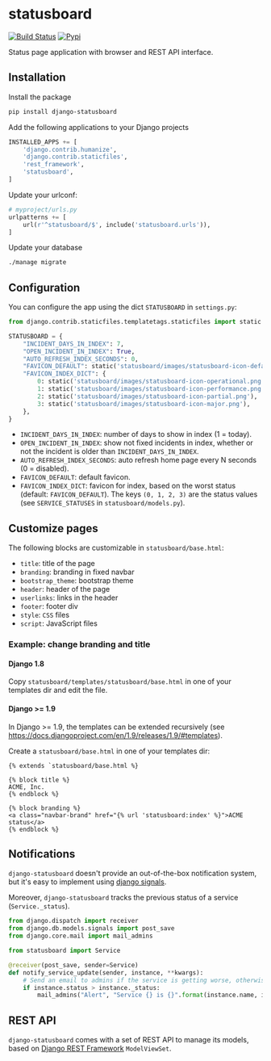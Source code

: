 # statusboard

[![Build Status](https://travis-ci.org/edigiacomo/django-statusboard.svg?branch=master)](https://travis-ci.org/edigiacomo/django-statusboard)
[![Pypi](https://img.shields.io/pypi/v/django-statusboard.svg)](https://pypi.python.org/pypi/django-statusboard/)

Status page application with browser and REST API interface.

## Installation

Install the package

```sh
pip install django-statusboard
```

Add the following applications to your Django projects

```python
INSTALLED_APPS += [
    'django.contrib.humanize',
    'django.contrib.staticfiles',
    'rest_framework',
    'statusboard',
]
```

Update your urlconf:

```python
# myproject/urls.py
urlpatterns += [
    url(r'^statusboard/$', include('statusboard.urls')),
]
```

Update your database

```sh
./manage migrate
```

## Configuration

You can configure the app using the dict `STATUSBOARD` in `settings.py`:

```python
from django.contrib.staticfiles.templatetags.staticfiles import static

STATUSBOARD = {
    "INCIDENT_DAYS_IN_INDEX": 7,
    "OPEN_INCIDENT_IN_INDEX": True,
    "AUTO_REFRESH_INDEX_SECONDS": 0,
    "FAVICON_DEFAULT": static('statusboard/images/statusboard-icon-default.png'),
    "FAVICON_INDEX_DICT": {
        0: static('statusboard/images/statusboard-icon-operational.png'),
        1: static('statusboard/images/statusboard-icon-performance.png'),
        2: static('statusboard/images/statusboard-icon-partial.png'),
        3: static('statusboard/images/statusboard-icon-major.png'),
    },
}
```

* `INCIDENT_DAYS_IN_INDEX`: number of days to show in index (1 = today).
* `OPEN_INCIDENT_IN_INDEX`: show not fixed incidents in index, whether or not
  the incident is older than `INCIDENT_DAYS_IN_INDEX`.
* `AUTO_REFRESH_INDEX_SECONDS`: auto refresh home page every N seconds (0 = disabled).
* `FAVICON_DEFAULT`: default favicon.
* `FAVICON_INDEX_DICT`: favicon for index, based on the worst status (default:
  `FAVICON_DEFAULT`). The keys `(0, 1, 2, 3)` are the status values (see `SERVICE_STATUSES` in `statusboard/models.py`).

## Customize pages

The following blocks are customizable in `statusboard/base.html`:

* `title`: title of the page
* `branding`: branding in fixed navbar
* `bootstrap_theme`: bootstrap theme
* `header`: header of the page
* `userlinks`: links in the header
* `footer`: footer div
* `style`: `CSS` files
* `script`: JavaScript files

### Example: change branding and title


#### Django 1.8

Copy `statusboard/templates/statusboard/base.html` in one of your templates dir
and edit the file.

#### Django >= 1.9

In Django >= 1.9, the templates can be extended recursively (see
https://docs.djangoproject.com/en/1.9/releases/1.9/#templates).

Create a `statusboard/base.html` in one of your templates dir:

```
{% extends `statusboard/base.html %}

{% block title %}
ACME, Inc.
{% endblock %}

{% block branding %}
<a class="navbar-brand" href="{% url 'statusboard:index' %}">ACME status</a>
{% endblock %}
```

## Notifications

`django-statusboard` doesn't provide an out-of-the-box notification system, but
it's easy to implement using [django signals](https://docs.djangoproject.com/en/dev/topics/signals/).

Moreover, `django-statusboard` tracks the previous status of a service
(`Service._status`).

```python
from django.dispatch import receiver
from django.db.models.signals import post_save
from django.core.mail import mail_admins

from statusboard import Service

@receiver(post_save, sender=Service)
def notify_service_update(sender, instance, **kwargs):
    # Send an email to admins if the service is getting worse, otherwise do nothing.
    if instance.status > instance._status:
        mail_admins("Alert", "Service {} is {}".format(instance.name, instance.get_status_display()))
```

## REST API

`django-statusboard` comes with a set of REST API to manage its models, based on [Django REST Framework](https://www.django-rest-framework.org/) `ModelViewSet`.
